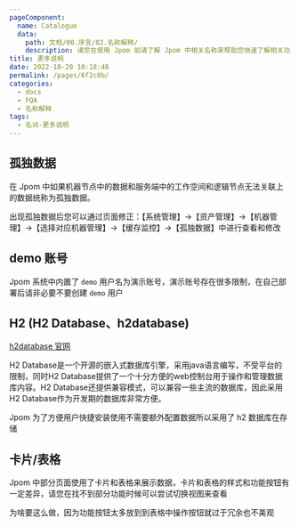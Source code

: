 ```yaml
---
pageComponent:
  name: Catalogue
  data:
    path: 文档/00.序言/02.名称解释/
    description: 请您在使用 Jpom 前请了解 Jpom 中相关名称来帮助您快速了解相关功能。
title: 更多说明
date: 2022-10-20 10:18:48
permalink: /pages/6f2c0b/
categories:
  - docs
  - FQA
  - 名称解释
tags:
  - 名词-更多说明
---
```


## 孤独数据

在 Jpom 中如果机器节点中的数据和服务端中的工作空间和逻辑节点无法关联上的数据统称为孤独数据。

出现孤独数据后您可以通过页面修正：【系统管理】->【资产管理】->【机器管理】->【选择对应机器管理】->【缓存监控】->【孤独数据】中进行查看和修改

## demo 账号

Jpom 系统中内置了 `demo` 用户名为演示账号，演示账号存在很多限制，在自己部署后请非必要不要创建 `demo` 用户

## H2 (H2 Database、h2database)

[h2database 官网](http://www.h2database.com/html/main.html)

H2 Database是一个开源的嵌入式数据库引擎，采用java语言编写，不受平台的限制，同时H2 Database提供了一个十分方便的web控制台用于操作和管理数据库内容。H2 Database还提供兼容模式，可以兼容一些主流的数据库，因此采用H2 Database作为开发期的数据库非常方便。

Jpom 为了方便用户快捷安装使用不需要额外配置数据所以采用了 h2 数据库在存储


## 卡片/表格

Jpom 中部分页面使用了卡片和表格来展示数据，卡片和表格的样式和功能按钮有一定差异，请您在找不到部分功能时候可以尝试切换视图来查看

为啥要这么做，因为功能按钮太多放到到表格中操作按钮就过于冗余也不美观